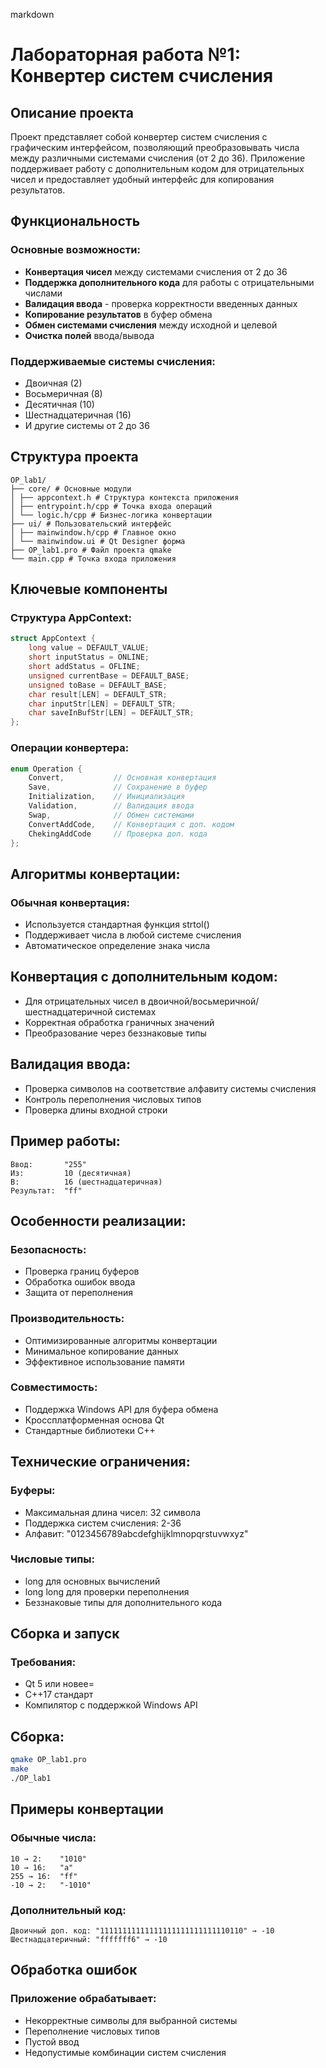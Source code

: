 markdown
# Лабораторная работа №1: Конвертер систем счисления

## Описание проекта

Проект представляет собой конвертер систем счисления с графическим интерфейсом, позволяющий преобразовывать числа между различными системами счисления (от 2 до 36). Приложение поддерживает работу с дополнительным кодом для отрицательных чисел и предоставляет удобный интерфейс для копирования результатов.

## Функциональность

### Основные возможности:
- **Конвертация чисел** между системами счисления от 2 до 36
- **Поддержка дополнительного кода** для работы с отрицательными числами
- **Валидация ввода** - проверка корректности введенных данных
- **Копирование результатов** в буфер обмена
- **Обмен системами счисления** между исходной и целевой
- **Очистка полей** ввода/вывода

### Поддерживаемые системы счисления:
- Двоичная (2)
- Восьмеричная (8)
- Десятичная (10)
- Шестнадцатеричная (16)
- И другие системы от 2 до 36

## Структура проекта
```
OP_lab1/
├── core/ # Основные модули
│ ├── appcontext.h # Структура контекста приложения
│ ├── entrypoint.h/cpp # Точка входа операций
│ └── logic.h/cpp # Бизнес-логика конвертации
├── ui/ # Пользовательский интерфейс
│ ├── mainwindow.h/cpp # Главное окно
│ └── mainwindow.ui # Qt Designer форма
├── OP_lab1.pro # Файл проекта qmake
└── main.cpp # Точка входа приложения
```


## Ключевые компоненты

### Структура AppContext:
```cpp
struct AppContext {
    long value = DEFAULT_VALUE;
    short inputStatus = ONLINE;
    short addStatus = OFLINE;
    unsigned currentBase = DEFAULT_BASE;
    unsigned toBase = DEFAULT_BASE;
    char result[LEN] = DEFAULT_STR;
    char inputStr[LEN] = DEFAULT_STR;
    char saveInBufStr[LEN] = DEFAULT_STR;
};
```
### Операции конвертера:
```cpp
enum Operation {
    Convert,           // Основная конвертация
    Save,              // Сохранение в буфер
    Initialization,    // Инициализация
    Validation,        // Валидация ввода
    Swap,              // Обмен системами
    ConvertAddCode,    // Конвертация с доп. кодом
    ChekingAddCode     // Проверка доп. кода
};
```
## Алгоритмы конвертации:
### Обычная конвертация:
- Используется стандартная функция strtol()
- Поддерживает числа в любой системе счисления
- Автоматическое определение знака числа
  
## Конвертация с дополнительным кодом:
- Для отрицательных чисел в двоичной/восьмеричной/шестнадцатеричной системах
- Корректная обработка граничных значений
- Преобразование через беззнаковые типы

## Валидация ввода:
- Проверка символов на соответствие алфавиту системы счисления
- Контроль переполнения числовых типов
- Проверка длины входной строки

## Пример работы:
```text
Ввод:       "255"
Из:         10 (десятичная)
В:          16 (шестнадцатеричная)
Результат:  "ff"
```
## Особенности реализации:
### Безопасность:
- Проверка границ буферов
- Обработка ошибок ввода
- Защита от переполнения

### Производительность:
- Оптимизированные алгоритмы конвертации
- Минимальное копирование данных
- Эффективное использование памяти

### Совместимость:
- Поддержка Windows API для буфера обмена
- Кроссплатформенная основа Qt
- Стандартные библиотеки C++

## Технические ограничения:
### Буферы:
- Максимальная длина чисел: 32 символа
- Поддержка систем счисления: 2-36
- Алфавит: "0123456789abcdefghijklmnopqrstuvwxyz"

### Числовые типы:
- long для основных вычислений
- long long для проверки переполнения
- Беззнаковые типы для дополнительного кода

## Сборка и запуск
### Требования:
- Qt 5 или новее=
- C++17 стандарт
- Компилятор с поддержкой Windows API

## Сборка:
```bash
qmake OP_lab1.pro
make
./OP_lab1
```
## Примеры конвертации
### Обычные числа:
```text
10 → 2:    "1010"
10 → 16:   "a"
255 → 16:  "ff"
-10 → 2:   "-1010"
```
### Дополнительный код:
```text
Двоичный доп. код: "11111111111111111111111111110110" → -10
Шестнадцатеричный: "fffffff6" → -10
```
## Обработка ошибок
### Приложение обрабатывает:
- Некорректные символы для выбранной системы
- Переполнение числовых типов
- Пустой ввод
- Недопустимые комбинации систем счисления
